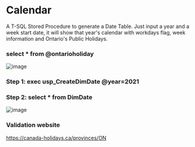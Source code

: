 # Calendar
A T-SQL  Stored Procedure to generate a Date Table. Just input a year and a week start date, it will show that year's calendar with workdays flag, week information and Ontario's Public Holidays.

### select * from @ontarioholiday
![image](https://user-images.githubusercontent.com/53555169/125895099-9bfa8537-78b8-4bb2-a262-94a1a4dc0d02.png)


### Step 1:  exec usp_CreateDimDate @year=2021    
### Step 2:  select * from DimDate
![image](https://user-images.githubusercontent.com/53555169/125895050-02f5dbd6-d486-40ce-b301-fd7868de4961.png)

### Validation website
https://canada-holidays.ca/provinces/ON
